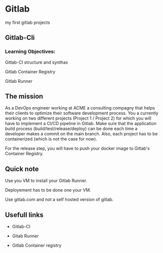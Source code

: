 # Gitlab
my first gitlab projects

## Gitlab-Cli

### Learning Objectives:

Gitlab-CI structure and synthax

Gitlab Container Registry

Gitlab Runner

## The mission

As a DevOps engineer working at ACME a consulting compagny that helps their clients to optimize their software development process. You a currently working on two different projects (Project 1 / Project 2) for which you will have to implement a CI/CD pipeline in Gitlab. Make sure that the application build process (build/test/release/deploy) can be done each time a developer makes a commit on the main branch. Also, each project has to be containerized (which is not the case for now).

For the release step, you will have to push your docker image to Gitlab's Container Registry.

## Quick note

Use you VM to install your Gitlab Runner.

Deployement has to be done one your VM.

Use gitlab.com and not a self hosted version of gitlab.

## Usefull links

* Gitlab-CI

* Gitab Runner

* Gitlab Container registry
